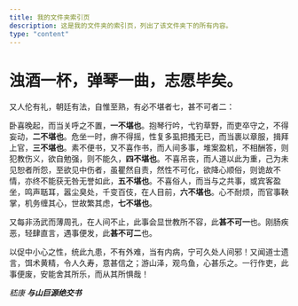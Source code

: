 ```yaml
---
title: 我的文件夹索引页
description: 这是我的文件夹的索引页，列出了该文件夹下的所有内容。
type: "content"
---
```


# 浊酒一杯，弹琴一曲，志愿毕矣。

又人伦有礼，朝廷有法，自惟至熟，有必不堪者七，甚不可者二：

卧喜晚起，而当关呼之不置，**一不堪也**。抱琴行吟，弋钓草野，而吏卒守之，不得妄动，**二不堪也**。危坐一时，痹不得摇，性复多虱把搔无已，而当裹以章服，揖拜上官，**三不堪也**。素不便书，又不喜作书，而人间多事，堆案盈机，不相酬答，则犯教伤义，欲自勉强，则不能久，**四不堪也**。不喜吊丧，而人道以此为重，己为未见恕者所怨，至欲见中伤者，虽瞿然自责，然性不可化，欲降心顺俗，则诡故不情，亦终不能获无咎无誉如此，**五不堪也**。不喜俗人，而当与之共事，或宾客盈坐，鸣声聒耳，嚣尘臭处，千变百伎，在人目前，**六不堪也**。心不耐烦，而官事鞅掌，机务缠其心，世故繁其虑，**七不堪也**。

又每非汤武而薄周孔，在人间不止，此事会显世教所不容，此**甚不可一**也。刚肠疾恶，轻肆直言，遇事便发，此**甚不可二**也。

以促中小心之性，统此九患，不有外难，当有内病，宁可久处人间邪！又闻道士遗言，饵术黄精，令人久寿，意甚信之；游山泽，观鸟鱼，心甚乐之。一行作吏，此事便废，安能舍其所乐，而从其所惧哉！

*嵇康 **与山巨源绝交书***
